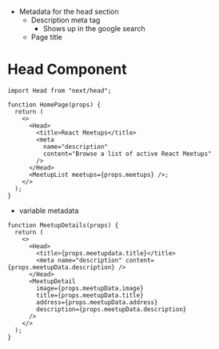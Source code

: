 - Metadata for the head section
	- Description meta tag
		- Shows up in the google search
	- Page title

# Head Component

```JSX
import Head from "next/head";

function HomePage(props) {
  return (
    <>
      <Head>
        <title>React Meetups</title>
        <meta
          name="description"
          content="Browse a list of active React Meetups"
        />
      </Head>
      <MeetupList meetups={props.meetups} />;
    </>
  );
}
```

- variable metadata

```JSX
function MeetupDetails(props) {
  return (
    <>
      <Head>
        <title>{props.meetupdata.title}</title>
        <meta name="description" content={props.meetupData.description} />
      </Head>
      <MeetupDetail
        image={props.meetupData.image}
        title={props.meetupData.title}
        address={props.meetupData.address}
        description={props.meetupData.description}
      />
    </>
  );
}
```
